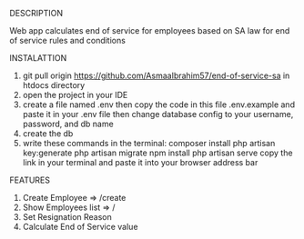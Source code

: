 DESCRIPTION

 Web app calculates end of service for employees based on SA law for end of service rules and conditions









INSTALATTION

1. git pull origin https://github.com/AsmaaIbrahim57/end-of-service-sa in htdocs directory
2. open the project in your IDE 
3. create a file named .env then copy the code in this file .env.example and paste it in your .env file
    then change database config to your username, password, and db name
4. create the db
5. write these commands in the terminal:
                         composer install
                         php artisan key:generate
                         php artisan migrate
                         npm install
                         php artisan serve
                         copy the link in your terminal and paste it into your browser address bar






FEATURES

1. Create Employee => /create
2. Show Employees list => /
3. Set Resignation Reason 
4. Calculate End of Service value
